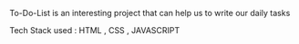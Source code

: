 To-Do-List is an interesting project that can help us to write our daily tasks 

Tech Stack used : HTML , CSS , JAVASCRIPT
